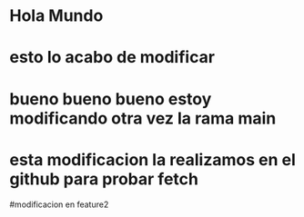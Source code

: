# Hola Mundo
# esto lo acabo de modificar
# bueno bueno bueno estoy modificando otra vez la rama main
# esta modificacion la realizamos en el github para probar fetch
#modificacion en feature2
